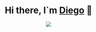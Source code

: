 <div align=center>
  <h1>Hi there, I`m <a href="https://www.linkedin.com/in/diego-mateos-60595922b/">Diego</a> 👋</h1>
</div>

<div align=center>
  <img src="https://cdn.leonardo.ai/users/cc570501-eb63-475e-b66e-aa2ca07ca276/generations/a78982b8-95b3-4e0d-b91d-                                                   d5af707aecd1/Leonardo_Diffusion_XL_ultra_detailed_ilustration_of_Data_Scien_1.jpg">
</div>




<!--
**DiegooMg/DiegooMg** is a ✨ _special_ ✨ repository because its `README.md` (this file) appears on your GitHub profile.

Here are some ideas to get you started:

- 🔭 I’m currently working on ...
- 🌱 I’m currently learning ...
- 👯 I’m looking to collaborate on ...
- 🤔 I’m looking for help with ...
- 💬 Ask me about ...
- 📫 How to reach me: ...
- 😄 Pronouns: ...
- ⚡ Fun fact: ...
-->
